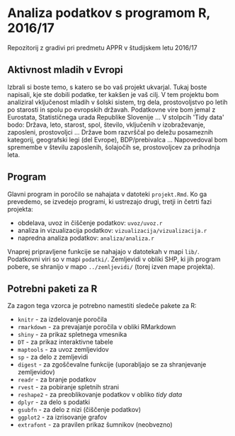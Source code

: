 # Analiza podatkov s programom R, 2016/17

Repozitorij z gradivi pri predmetu APPR v študijskem letu 2016/17

## Aktivnost mladih v Evropi

Izbrali si boste temo, s katero se bo vaš projekt ukvarjal. Tukaj boste
napisali, kje ste dobili podatke, ter kakšen je vaš cilj.
V tem projektu bom analiziral vključenost mladih v šolski sistem, trg dela, prostovoljstvo po letih po starosti in spolu po evropskih državah.
Podatkovne vire bom jemal z Eurostata, Statističnega urada Republike Slovenije ...
V stolpcih 'Tidy data' bodo: Država, leto, starost, spol, število, vključenih v izobraževanje, zaposleni, prostovoljci ...
Države bom razvrščal po deležu posameznih kategorij, geografski legi (del Evrope), BDP/prebivalca ...
Napovedoval bom spremembe v številu zaposlenih, šolajočih se, prostovoljcev za prihodnja leta.

## Program

Glavni program in poročilo se nahajata v datoteki `projekt.Rmd`. Ko ga prevedemo,
se izvedejo programi, ki ustrezajo drugi, tretji in četrti fazi projekta:

* obdelava, uvoz in čiščenje podatkov: `uvoz/uvoz.r`
* analiza in vizualizacija podatkov: `vizualizacija/vizualizacija.r`
* napredna analiza podatkov: `analiza/analiza.r`

Vnaprej pripravljene funkcije se nahajajo v datotekah v mapi `lib/`. Podatkovni
viri so v mapi `podatki/`. Zemljevidi v obliki SHP, ki jih program pobere, se
shranijo v mapo `../zemljevidi/` (torej izven mape projekta).

## Potrebni paketi za R

Za zagon tega vzorca je potrebno namestiti sledeče pakete za R:

* `knitr` - za izdelovanje poročila
* `rmarkdown` - za prevajanje poročila v obliki RMarkdown
* `shiny` - za prikaz spletnega vmesnika
* `DT` - za prikaz interaktivne tabele
* `maptools` - za uvoz zemljevidov
* `sp` - za delo z zemljevidi
* `digest` - za zgoščevalne funkcije (uporabljajo se za shranjevanje zemljevidov)
* `readr` - za branje podatkov
* `rvest` - za pobiranje spletnih strani
* `reshape2` - za preoblikovanje podatkov v obliko *tidy data*
* `dplyr` - za delo s podatki
* `gsubfn` - za delo z nizi (čiščenje podatkov)
* `ggplot2` - za izrisovanje grafov
* `extrafont` - za pravilen prikaz šumnikov (neobvezno)
